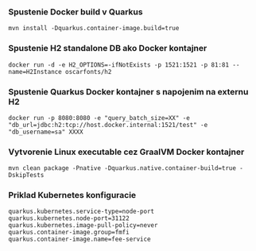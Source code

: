 ### Spustenie Docker build v Quarkus
```shell script
mvn install -Dquarkus.container-image.build=true
```

### Spustenie H2 standalone DB ako Docker kontajner
```shell script
docker run -d -e H2_OPTIONS=-ifNotExists -p 1521:1521 -p 81:81 --name=H2Instance oscarfonts/h2
```

### Spustenie Quarkus Docker kontajner s napojenim na externu H2
```shell script
docker run -p 8080:8080 -e "query_batch_size=XX" -e "db_url=jdbc:h2:tcp://host.docker.internal:1521/test" -e "db_username=sa" XXXX
```

### Vytvorenie Linux executable cez GraalVM Docker kontajner
```shell script
mvn clean package -Pnative -Dquarkus.native.container-build=true -DskipTests
```

### Priklad Kubernetes konfiguracie
```shell script
quarkus.kubernetes.service-type=node-port
quarkus.kubernetes.node-port=31122
quarkus.kubernetes.image-pull-policy=never
quarkus.container-image.group=fmfi
quarkus.container-image.name=fee-service
```
